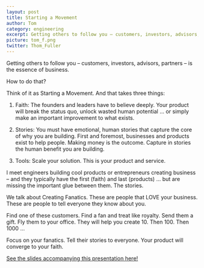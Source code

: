 ```yaml
---
layout: post
title: Starting a Movement
author: Tom
category: engineering
excerpt: Getting others to follow you – customers, investors, advisors, partners – is the essence of business. How to do that? Think of it as Starting a Movement.  And that takes three things&#58; 1. Faith&#58;  The founders and leaders have to believe deeply.  Your product will break the status quo, unlock wasted human potential... or simply make an important improvement to what exists.  2. Stories&#58;  You must have emotional, human stories that capture the core of why you are building.  First and foremost, businesses and products exist to help people.  Making money is the outcome.  Capture in stories the human benefit you are building.
picture: tom_f.png
twitter: Thom_Fuller
---
```

Getting others to follow you – customers, investors, advisors, partners – is the essence of business.

How to do that?  

Think of it as Starting a Movement.  And that takes three things:

1. Faith:  The founders and leaders have to believe deeply.  Your product will break the status quo, unlock wasted human potential … or simply make an important improvement to what exists.

2. Stories:  You must have emotional, human stories that capture the core of why you are building.  First and foremost, businesses and products exist to help people.  Making money is the outcome.  Capture in stories the human benefit you are building.

3. Tools:  Scale your solution.  This is your product and service.

I meet engineers building cool products or entrepreneurs creating business – and they typically have the first (faith) and last (products) … but are missing the important glue between them.  The stories.

We talk about Creating Fanatics.  These are people that LOVE your business.  These are people to tell everyone they know about you.

Find one of these customers.   Find a fan and treat like royalty.  Send them a gift.  Fly them to your office.   They will help you create 10.  Then 100.  Then 1000 …

Focus on your fanatics.  Tell their stories to everyone.  Your product will converge to your faith.

[ See the slides accompanying this presentation here! ](http://www.slideshare.net/abalcells/consumer-research-30918178)


